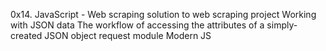 0x14. JavaScript - Web scraping
solution to web scraping project
Working with JSON data
The workflow of accessing the attributes of a simply-created JSON object 
request module
Modern JS

